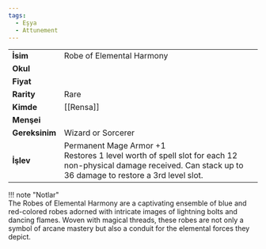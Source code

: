 ```yaml
---
tags:
  - Eşya
  - Attunement
---  
```

  
|  |  |  
|---|---|  
| **İsim** | Robe of Elemental Harmony|  
| **Okul** | |  
| **Fiyat** | |  
| **Rarity** | Rare|  
| **Kimde** | [[Rensa]]|  
| **Menşei** | |  
| **Gereksinim** | Wizard or Sorcerer|  
| **İşlev** | Permanent Mage Armor +1<br>Restores 1 level worth of spell slot for each 12 non-physical damage received. Can stack up to 36 damage to restore a 3rd level slot.|  
  
  
!!! note "Notlar"  
	The Robes of Elemental Harmony are a captivating ensemble of blue and red-colored robes adorned with intricate images of lightning bolts and dancing flames. Woven with magical threads, these robes are not only a symbol of arcane mastery but also a conduit for the elemental forces they depict.   
